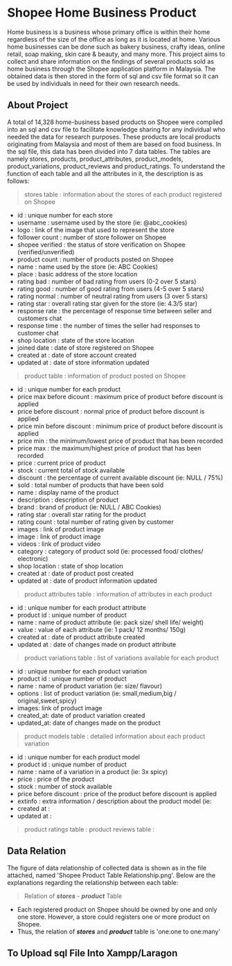 # Shopee Home Business Product
Home business is a business whose primary office is within their home regardless of the size of the office as long as it is located at home. Various home businesses can be done such as bakery business, crafty ideas, online retail, soap making, skin care &amp; beauty, and many more. This project aims to collect and share information on the findings of several products sold as home business through the Shopee application platform in Malaysia. The obtained data is then stored in the form of sql and csv file format so it can be used by individuals in need for their own research needs.
## About Project
A total of 14,328 home-business based products on Shopee were compiled into an sql and csv file to facilitate knowledge sharing for any individual who needed the data for research purposes. These products are local products originating from Malaysia and most of them are based on food business. In the sql file, this data has been divided into 7 data tables. The tables are namely stores, products, product_attributes, product_models, product_variations, product_reviews and product_ratings. To understand the function of each table and all the attributes in it, the description is as follows:
> stores table : information about the stores of each product registered on Shopee
- id : unique number for each store
- username : username used by the store (ie: @abc_cookies)
- logo : link of the image that used to represent the store
- follower count : number of store follower on Shopee
- shopee verified : the status of store verification on Shopee (verified/unverified)
- product count : number of products posted on Shopee
- name : name used by the store (ie: ABC Cookies)
- place : basic address of the store location
- rating bad : number of bad rating from users (0-2 over 5 stars)
- rating good : number of good rating from users (4-5 over 5 stars)
- rating normal : number of neutral rating from users (3 over 5 stars)
- rating star : overall rating star given for the store (ie: 4.3/5 star)
- response rate : the percentage of response time between seller and customers chat
- response time : the number of times the seller had responses to customer chat
- shop location : state of the store location
- joined date : date of store registered on Shopee
- created at : date of store account created 
- updated at : date of store information updated
> product table : information of product posted on Shopee
- id : unique number for each product
- price max before dicount : maximum price of product before discount is applied
- price before discount : normal price of product before discount is applied
- price min before discount : minimum price of product before discount is applied
- price min : the minimum/lowest price of product that has been recorded
- price max : the maximum/highest price of product that has been recorded
- price : current price of product
- stock : current total of stock available
- discount : the percentage of current available discount (ie: NULL / 75%)
- sold : total number of products that have been sold
- name : display name of the product
- description : description of product
- brand : brand of product (ie: NULL / ABC Cookies)
- rating star : overall star rating for the product
- rating count : total number of rating given by customer
- images : link of product image
- image : link of product image
- videos : link of product video
- category : category of product sold (ie: processed food/ clothes/ electronic)
- shop location : state of shop location
- created at : date of product post created
- updated at : date of product information updated
> product attributes table : information of attributes in each product
- id : unique number for each product attribute
- product id : unique number of product
- name : name of product attribute (ie: pack size/ shell life/ weight)
- value : value of each attribute (ie: 1 pack/ 12 months/ 150g)
- created at : date of product attribute created
- updated at : date of changes made on product attribute
> product variations table : list of variations available for each product
- id : unique number for each product variation
- product id : unique number of product
- name : name of product variation (ie: size/ flavour)
- options : list of product variation (ie: small,medium,big / original,sweet,spicy)
- images: link of product image
- created_at: date of product variation created
- updated_at: date of changes made on the product
> product models table : detailed information about each product variation
- id : unique number for each product model
- product id : unique number of product
- name : name of a variation in a product (ie: 3x spicy)
- price : price of the product
- stock : number of stock available
- price before discount :  price of the product before discount is applied
- extinfo : extra information / description about the product model (ie: 
- created at : 
- updated at :  
> product ratings table :
> product reviews table :
## Data Relation
The figure of data relationship of collected data is shown as in the file attached, named 'Shopee Product Table Relationship.png'. Below are the explanations regarding the relationship between each table:
> Relation of ***stores*** - ***product*** Table
 - Each registered product on Shopee should be owned by one and only one store. However, a store could registers one or more product on Shopee.
 - Thus, the relation of ***stores*** and ***product*** table is 'one:one to one:many'
## To Upload sql File Into Xampp/Laragon
